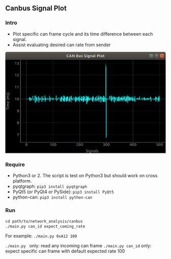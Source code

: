 ## Canbus Signal Plot

### Intro
- Plot specific can frame cycle and its time difference between each signal.
- Assist evaluating desired can rate from sender

![pic](https://github.com/ancabilloni/network_analysis_tools/blob/master/canbus/can_signal_plot.png)

### Require
- Python3 or 2. The script is test on Python3 but should work on cross platform.
- pyqtgraph: `pip3 install pyqtgraph`
- PyQt5 (or PyQt4 or PySide): `pip3 install PyQt5`
- python-can: `pip3 install python-can`

### Run
```
cd path/to/network_analysis/canbus
./main.py can_id expect_coming_rate
```

For example: `./main.py 0xA12 100`

`./main.py ` only: read any incoming can frame
`./main.py can_id` only: expect specific can frame with default expected rate 100

